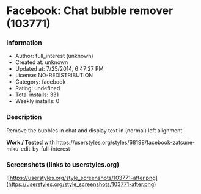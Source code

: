 # Facebook: Chat bubble remover (103771)

### Information
- Author: full_interest (unknown)
- Created at: unknown
- Updated at: 7/25/2014, 6:47:27 PM
- License: NO-REDISTRIBUTION
- Category: facebook
- Rating: undefined
- Total installs: 331
- Weekly installs: 0


### Description
<p>Remove the bubbles in chat and display text in (normal) left alignment.<p>
<p><b>Work / Tested</b> with https://userstyles.org/styles/68198/facebook-zatsune-miku-edit-by-full-interest</p>


### Screenshots (links to userstyles.org)
![https://userstyles.org/style_screenshots/103771-after.png](https://userstyles.org/style_screenshots/103771-after.png)


